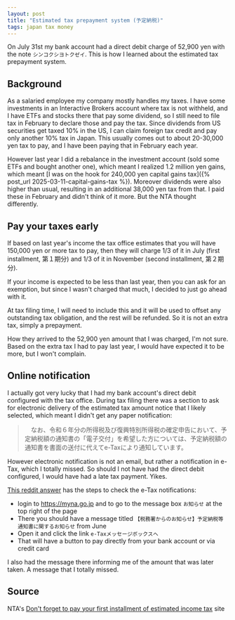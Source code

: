 ```yaml
---
layout: post
title: "Estimated tax prepayment system (予定納税)"
tags: japan tax money
---
```


On July 31st my bank account had a direct debit charge of 52,900 yen with the note `シンコクシヨトクゼイ`. This is how I learned about the estimated tax prepayment system.

<!--break-->

## Background

As a salaried employee my company mostly handles my taxes. I have some investments in an Interactive Brokers account where tax is not withheld, and I have ETFs and stocks there that pay some dividend, so I still need to file tax in February to declare those and pay the tax. Since dividends from US securities get taxed 10% in the US, I can claim foreign tax credit and pay only another 10% tax in Japan. This usually comes out to about 20-30,000 yen tax to pay, and I have been paying that in February each year.

However last year I did a rebalance in the investment account (sold some ETFs and bought another one), which meant I realized 1.2 million yen gains, which meant [I was on the hook for 240,000 yen capital gains tax]({% post_url 2025-03-11-capital-gains-tax %}). Moreover dividends were also higher than usual, resulting in an additional 38,000 yen tax from that. I paid these in February and didn't think of it more. But the NTA thought differently.

## Pay your taxes early

If based on last year's income the tax office estimates that you will have 150,000 yen or more tax to pay, then they will charge 1/3 of it in July (first installment, 第１期分) and 1/3 of it in November (second installment, 第２期分).

If your income is expected to be less than last year, then you can ask for an exemption, but since I wasn't charged that much, I decided to just go ahead with it.

At tax filing time, I will need to include this and it will be used to offset any outstanding tax obligation, and the rest will be refunded. So it is not an extra tax, simply a prepayment.

How they arrived to the 52,900 yen amount that I was charged, I'm not sure. Based on the extra tax I had to pay last year, I would have expected it to be more, but I won't complain.

## Online notification

I actually got very lucky that I had my bank account's direct debit configured with the tax office. During tax filing there was a section to ask for electronic delivery of the estimated tax amount notice that I likely selected, which meant I didn't get any paper notification:

> なお、令和６年分の所得税及び復興特別所得税の確定申告において、予定納税額の通知書の「電子交付」を希望した方については、予定納税額の通知書を書面の送付に代えてe-Taxにより通知しています。

However electronic notification is not an email, but rather a notification in e-Tax, which I totally missed. So should I not have had the direct debit configured, I would have had a late tax payment. Yikes.

[This reddit answer](https://www.reddit.com/r/JapanFinance/comments/1n0dqz6/comment/napvo6w/) has the steps to check the e-Tax notifications:

* login to <https://myna.go.jp> and to go to the message box `お知らせ` at the top right of the page
* There you should have a message titled `【税務署からのお知らせ】予定納税等通知書に関するお知らせ` from June
* Open it and click the link `e-Taxメッセージボックスへ`
* That will have a button to pay directly from your bank account or via credit card

I also had the message there informing me of the amount that was later taken. A message that I totally missed.

## Source

NTA's [Don't forget to pay your first installment of estimated income tax](https://www.nta.go.jp/publication/pamph/koho/campaign/r7/Jul/02.htm) site
